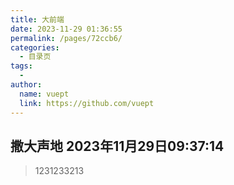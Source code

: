 ```yaml
---
title: 大前端
date: 2023-11-29 01:36:55
permalink: /pages/72ccb6/
categories:
  - 目录页
tags:
  - 
author: 
  name: vuept
  link: https://github.com/vuept
---
```



## 撒大声地 2023年11月29日09:37:14

> 1231233213